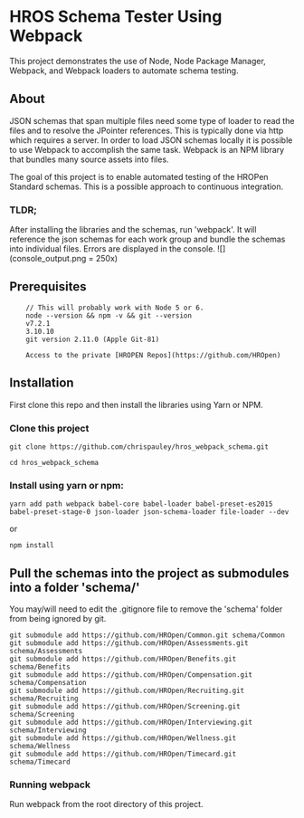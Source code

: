 # HROS Schema Tester Using Webpack

This project demonstrates the use of Node, Node Package Manager, Webpack, and Webpack loaders to automate schema testing.

## About
JSON schemas that span multiple files need some type of loader to read the files and to resolve the JPointer references. This is typically done via http which requires a server. In order to load JSON schemas locally it is possible to use Webpack to accomplish the same task. Webpack is an NPM library that bundles many source assets into files.

The goal of this project is to enable automated testing of the HROPen Standard schemas. This is a possible approach to continuous integration.

### TLDR;
After installing the libraries and the schemas, run 'webpack'. It will reference the json schemas for each work group and bundle the schemas into individual files. Errors are displayed in the console.
![](console_output.png = 250x)

## Prerequisites
```
    // This will probably work with Node 5 or 6.
    node --version && npm -v && git --version
    v7.2.1
    3.10.10
    git version 2.11.0 (Apple Git-81)

    Access to the private [HROPEN Repos](https://github.com/HROpen)
```
## Installation
First clone this repo and then install the libraries using Yarn or NPM.

### Clone this project

```
git clone https://github.com/chrispauley/hros_webpack_schema.git

cd hros_webpack_schema
```

### Install using yarn or npm:
```
yarn add path webpack babel-core babel-loader babel-preset-es2015 babel-preset-stage-0 json-loader json-schema-loader file-loader --dev
```
or
```
npm install
```



## Pull the schemas into the project as submodules into a folder 'schema/'
You may/will need to edit the .gitignore file to remove the 'schema' folder from being ignored by git.

```
git submodule add https://github.com/HROpen/Common.git schema/Common
git submodule add https://github.com/HROpen/Assessments.git schema/Assessments
git submodule add https://github.com/HROpen/Benefits.git schema/Benefits
git submodule add https://github.com/HROpen/Compensation.git schema/Compensation
git submodule add https://github.com/HROpen/Recruiting.git schema/Recruiting
git submodule add https://github.com/HROpen/Screening.git schema/Screening
git submodule add https://github.com/HROpen/Interviewing.git schema/Interviewing
git submodule add https://github.com/HROpen/Wellness.git schema/Wellness
git submodule add https://github.com/HROpen/Timecard.git schema/Timecard

```

### Running webpack
Run webpack from the root directory of this project.

```
